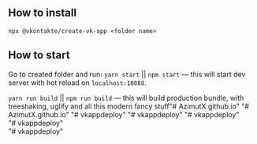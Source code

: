## How to install

`npx @vkontakte/create-vk-app <folder name>`

## How to start

Go to created folder and run:
`yarn start` || `npm start` — this will start dev server with hot reload on `localhost:10888`.

`yarn run build` || `npm run build` — this will build production bundle, with treeshaking, uglify and all this modern fancy stuff"# AzimutX.github.io" 
"# AzimutX.github.io" 
"# vkappdeploy" 
"# vkappdeploy" 
"# vkappdeploy"  
"# vkappdeploy"  
"# vkappdeploy" 
